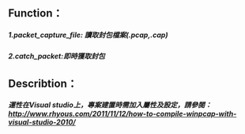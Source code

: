 ## Function：
##### 1.packet_capture_file: 讀取封包檔案(.pcap,.cap)
##### 2.catch_packet:即時獲取封包
## Describtion：
##### 運性在Visual studio上，專案建置時需加入屬性及設定，請參閱：http://www.rhyous.com/2011/11/12/how-to-compile-winpcap-with-visual-studio-2010/
##### 
